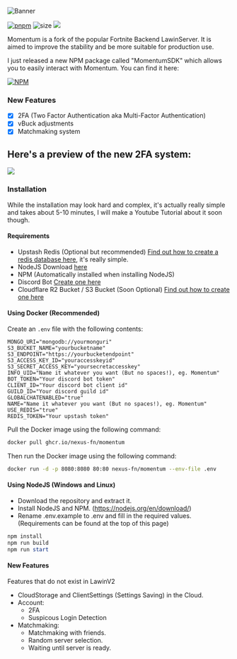 ![Banner](https://nexusassets.zetax.workers.dev/665e7b6eedc70530e191702dd79be04cb5b9ffccbd88b5583ca30e1d7735da1e.png)

[![pnpm](https://img.shields.io/badge/maintained%20with-pnpm-cc00ff.svg?style=for-the-badge&logo=pnpm)](https://pnpm.io/) 
![size](https://img.shields.io/github/repo-size/Nexus-FN/Momentum?label=Size&style=for-the-badge)
![](https://komarev.com/ghpvc/?username=Nexus-FN&style=for-the-badge)

Momentum is a fork of the popular Fortnite Backend LawinServer. It is aimed to improve the stability and be more suitable for production use.

I just released a new NPM package called "MomentumSDK" which allows you to easily interact with Momentum. You can find it here:

[![NPM](https://nodei.co/npm/momentumsdk.png?downloads=true&downloadRank=true&stars=true)](https://npmjs.org/momentumsdk)

### New Features

- [x] 2FA (Two Factor Authentication aka Multi-Factor Authentication)
- [x] vBuck adjustments
- [x] Matchmaking system

## Here's a preview of the new 2FA system:

![](https://cdn.nexusfn.net/file/2023/05/Discord_VMLHdyEEV1.gif)

### Installation

While the installation may look hard and complex, it's actually really simple and takes about 5-10 minutes, I will make a Youtube Tutorial about it soon though.

#### Requirements

- Upstash Redis (Optional but recommended) [Find out how to create a redis database here](https://docs.upstash.com/redis), it's really simple.
- NodeJS Download [here](https://nodejs.org/en)
- NPM (Automatically installed when installing NodeJS)
- Discord Bot [Create one here](https://discord.com/developers/)
- Cloudflare R2 Bucket / S3 Bucket (Soon Optional) [Find out how to create one here](https://developers.cloudflare.com/r2/get-started/)

#### Using Docker (Recommended)

Create an `.env` file with the following contents:

```env
MONGO_URI="mongodb://yourmonguri"
S3_BUCKET_NAME="yourbucketname"
S3_ENDPOINT="https://yourbucketendpoint"
S3_ACCESS_KEY_ID="youraccesskeyid"
S3_SECRET_ACCESS_KEY="yoursecretaccesskey"
INFO_UID="Name it whatever you want (But no spaces!), eg. Momentum"
BOT_TOKEN="Your discord bot token"
CLIENT_ID="Your discord bot client id"
GUILD_ID="Your discord guild id"
GLOBALCHATENABLED="true"
NAME="Name it whatever you want (But no spaces!), eg. Momentum"
USE_REDIS="true"
REDIS_TOKEN="Your upstash token"
```

Pull the Docker image using the following command:

```bash 
docker pull ghcr.io/nexus-fn/momentum
```

Then run the Docker image using the following command:

```bash
docker run -d -p 8080:8080 80:80 nexus-fn/momentum --env-file .env
```

#### Using NodeJS (Windows and Linux)

- Download the repository and extract it.
- Install NodeJS and NPM. (https://nodejs.org/en/download/)
- Rename .env.example to .env and fill in the required values. (Requirements can be found at the top of this page)

```powershell
npm install
npm run build
npm run start
```


#### New Features
Features that do not exist in LawinV2

* CloudStorage and ClientSettings (Settings Saving) in the Cloud.
* Account:
  + 2FA
  + Suspicous Login Detection
* Matchmaking:
  * Matchmaking with friends.
  * Random server selection.
  * Waiting until server is ready.

